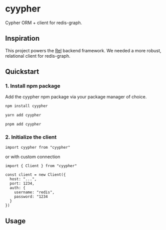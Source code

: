 # cyypher

Cypher ORM + client for redis-graph.

## Inspiration

This project powers the [Rel](https://github.com/rel-js/rel) backend framework. We needed a more robust, relational client for redis-graph.

## Quickstart

### 1. Install npm package

Add the cyypher npm package via your package manager of choice.

```sh
npm install cyypher
```

```sh
yarn add cyypher
```

```sh
pnpm add cyypher
```

### 2. Initialize the client

```
import cyypher from "cyypher"
```

or with custom connection

```
import { Client } from "cyypher"

const client = new Client({
  host: "...",
  port: 1234,
  auth: {
    username: "redis",
    password: "1234
  }
})
```

## Usage